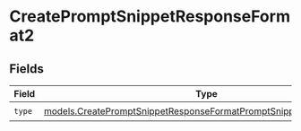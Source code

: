 # CreatePromptSnippetResponseFormat2


## Fields

| Field                                                                                                                                          | Type                                                                                                                                           | Required                                                                                                                                       | Description                                                                                                                                    |
| ---------------------------------------------------------------------------------------------------------------------------------------------- | ---------------------------------------------------------------------------------------------------------------------------------------------- | ---------------------------------------------------------------------------------------------------------------------------------------------- | ---------------------------------------------------------------------------------------------------------------------------------------------- |
| `type`                                                                                                                                         | [models.CreatePromptSnippetResponseFormatPromptSnippetsResponseType](../models/createpromptsnippetresponseformatpromptsnippetsresponsetype.md) | :heavy_check_mark:                                                                                                                             | N/A                                                                                                                                            |
